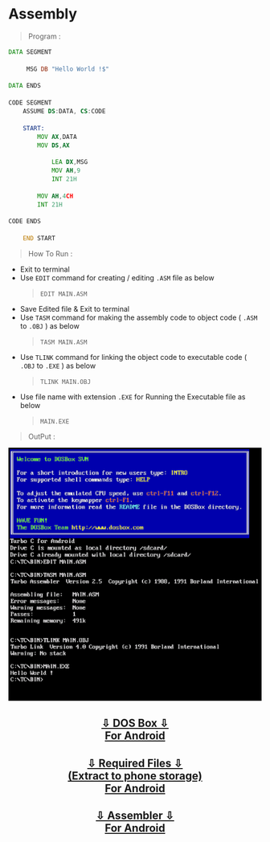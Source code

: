 # Assembly

> Program :

```asm
DATA SEGMENT

     MSG DB "Hello World !$"
     
DATA ENDS

CODE SEGMENT  
    ASSUME DS:DATA, CS:CODE
    
    START:
        MOV AX,DATA
        MOV DS,AX
        
            LEA DX,MSG
            MOV AH,9
            INT 21H
        
        MOV AH,4CH
        INT 21H
        
CODE ENDS

    END START
```

> How To Run :

* Exit to terminal
* Use `EDIT` command for creating / editing `.ASM` file as below
   > `EDIT MAIN.ASM`
* Save Edited file & Exit to terminal
* Use `TASM` command for making the assembly code to object code ( `.ASM` to `.OBJ` ) as below
   > `TASM MAIN.ASM`
* Use `TLINK` command for linking the object code to executable code ( `.OBJ` to `.EXE` ) as below
   > `TLINK MAIN.OBJ`
* Use file name with extension `.EXE` for Running the Executable file as below
   > `MAIN.EXE`

> OutPut :

![Output](output.png)

<h2 align=center><a href=DOS%20Box_1.1.1.apk?raw=true>⇩ DOS Box ⇩<br>For Android</a></h2>
 <h2 align=center><a href=TC.zip?raw=true>⇩ Required Files ⇩<br>(Extract to phone storage)<br>For Android</a></h2>
<h2 align=center><a href=Assembler.apk?raw=true>⇩  Assembler ⇩<br>For Android</a></h2>


